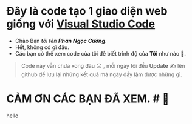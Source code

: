 # Đây là code tạo 1 giao diện web giống với [Visual Studio Code](https://code.visualstudio.com/)
- Chào Bạn *tôi tên **Phan Ngọc Cường***.
- Hết, không có gì đâu.
- Các bạn có thể xem code của tôi để biết trình độ của **Tôi** như nào 🥇.
> Code này vẫn chưa xong đâu :stuck_out_tongue_winking_eye: , mỗi ngày tôi đều **Update** :writing_hand: lên github để lưu lại những kết quả mà ngày đấy làm được những gì.
# CẢM ƠN CÁC BẠN ĐÃ XEM. # :person_fencing:
hello
